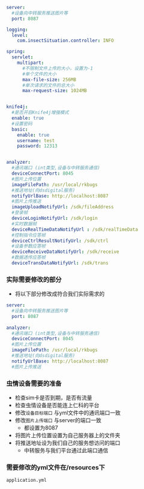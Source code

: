 ```yml
server:
  #设备向中转服务推送图片等
  port: 8087

logging:
  level:
    com.insectSituation.controller: INFO

spring:
  servlet:
    multipart:
      #不限制文件上传的大小，设置为-1
      #单个文件的大小
      max-file-size: 256MB
      #单次请求的文件的总大小
      max-request-size: 1024MB


knife4j:
  #是否开启Knife4j增强模式
  enable: true
  #设置密码
  basic:
    enable: true
    username: test
    password: 12313


analyzer:
  #通讯端口 (int类型,设备与中转服务通信)
  deviceConnectPort: 8045
  #图片上传位置
  imageFilePath: /usr/local/rkbugs
  #推送地址(向dsdigital服务)
  notifyUrlBase: http://localhost:8087
  #图片上传推送
  imageUploadNotifyUrl: /sdk/fileAddress
  #登录帧
  deviceLoginNotifyUrl: /sdk/login
  #实时数据帧
  deviceRealTimeDataNotifyUrl : /sdk/realTimeData
  #控制指令应答帧
  deviceCtrlResultNotifyUrl: /sdk/ctrl
  #设备参数应答帧
  deviceReceiveDataNotifyUrl: /sdk/receive
  #数据透传应答帧
  deviceTransDataNotifyUrl: /sdk/trans
```

### 实际需要修改的部分
- 将以下部分修改成符合我们实际需求的
```yml
server:
  #设备向中转服务推送图片等
  port: 8087
  
analyzer:
  #通讯端口 (int类型,设备与中转服务通信)
  deviceConnectPort: 8045
  #图片上传位置
  imageFilePath: /usr/local/rkbugs
  #推送地址(向dsdigital服务)
  notifyUrlBase: http://localhost:8087
  #图片上传推送
```

### 虫情设备需要的准备
- 检查sim卡是否到期，是否有流量
- 检查虫情设备是否能连上仁科的平台
- 修改`设备目标端口` 与yml文件中的通讯端口一致
- 修改`图片上传端口` 与server的端口一致
	- 都设置为8087
- 将图片上传位置设置为自己服务器上的文件夹
- 将推送地址设为我们自己的服务想访问的端口
	- 中转服务与我们平台通过此端口通信

### 需要修改的yml文件在/resources下
`application.yml`

